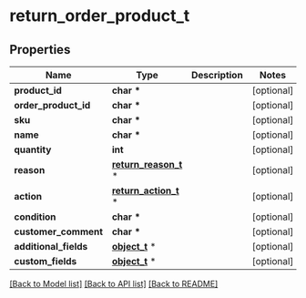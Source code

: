 # return_order_product_t

## Properties
Name | Type | Description | Notes
------------ | ------------- | ------------- | -------------
**product_id** | **char \*** |  | [optional] 
**order_product_id** | **char \*** |  | [optional] 
**sku** | **char \*** |  | [optional] 
**name** | **char \*** |  | [optional] 
**quantity** | **int** |  | [optional] 
**reason** | [**return_reason_t**](return_reason.md) \* |  | [optional] 
**action** | [**return_action_t**](return_action.md) \* |  | [optional] 
**condition** | **char \*** |  | [optional] 
**customer_comment** | **char \*** |  | [optional] 
**additional_fields** | [**object_t**](.md) \* |  | [optional] 
**custom_fields** | [**object_t**](.md) \* |  | [optional] 

[[Back to Model list]](../README.md#documentation-for-models) [[Back to API list]](../README.md#documentation-for-api-endpoints) [[Back to README]](../README.md)


